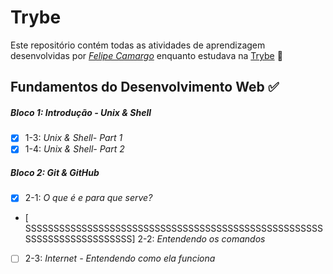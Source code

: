 # Trybe

Este repositório contém todas as atividades de aprendizagem desenvolvidas por _[Felipe Camargo](https://www.linkedin.com/in/felipe-camargo-4217b2234/)_ enquanto estudava na [Trybe](https://www.betrybe.com/) :rocket:

## Fundamentos do Desenvolvimento Web :white_check_mark:

##### Bloco 1: Introdução - Unix & Shell

- [X] 1-3: _Unix & Shell- Part 1_
- [X] 1-4: _Unix & Shell- Part 2_

##### Bloco 2: Git & GitHub

- [X] 2-1: _O que é e para que serve?_
- [ SSSSSSSSSSSSSSSSSSSSSSSSSSSSSSSSSSSSSSSSSSSSSSSSSSSSSSSSSSSSSSSSSSSSSSSS] 2-2: _Entendendo os comandos_
- [ ] 2-3: _Internet - Entendendo como ela funciona_

